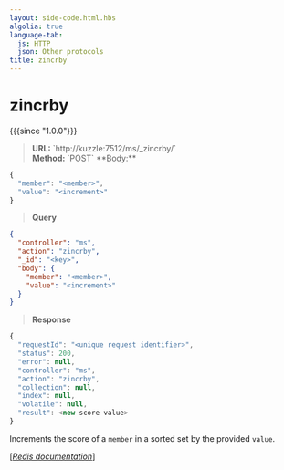 ```yaml
---
layout: side-code.html.hbs
algolia: true
language-tab:
  js: HTTP
  json: Other protocols
title: zincrby
---
```


# zincrby

{{{since "1.0.0"}}}




<blockquote class="js">
<p>
<b>URL:</b> `http://kuzzle:7512/ms/_zincrby/<key>`  
</br><b>Method:</b> `POST`  
**Body:**
</p>
</blockquote>


```js
{
  "member": "<member>",
  "value": "<increment>"
}
```



<blockquote class="json">
<p>
<b>Query</b>
</p>
</blockquote>


```json
{
  "controller": "ms",
  "action": "zincrby",
  "_id": "<key>",
  "body": {
    "member": "<member>",
    "value": "<increment>"
  }
}
```

>**Response**

```javascript
{
  "requestId": "<unique request identifier>",
  "status": 200,
  "error": null,
  "controller": "ms",
  "action": "zincrby",
  "collection": null,
  "index": null,
  "volatile": null,
  "result": <new score value>
}
```

Increments the score of a `member` in a sorted set by the provided `value`.

[[_Redis documentation_]](https://redis.io/commands/zincrby)
